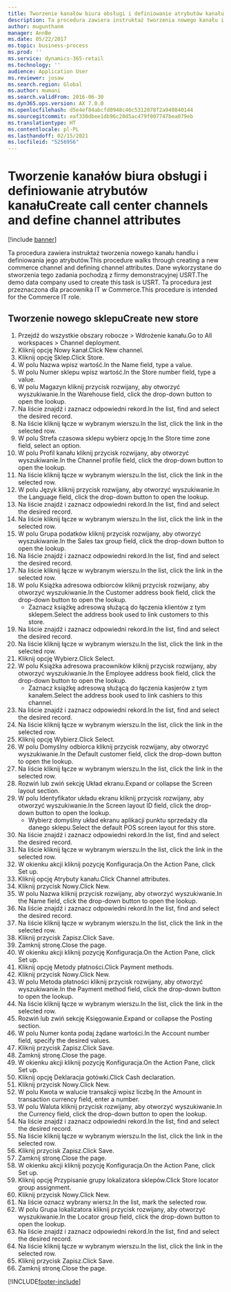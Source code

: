 ```yaml
---
title: Tworzenie kanałów biura obsługi i definiowanie atrybutów kanału
description: Ta procedura zawiera instruktaż tworzenia nowego kanału i definiowania jego atrybutów.
author: mugunthanm
manager: AnnBe
ms.date: 05/22/2017
ms.topic: business-process
ms.prod: ''
ms.service: dynamics-365-retail
ms.technology: ''
audience: Application User
ms.reviewer: josaw
ms.search.region: Global
ms.author: mumani
ms.search.validFrom: 2016-06-30
ms.dyn365.ops.version: AX 7.0.0
ms.openlocfilehash: d5e4ef84abcfd0948c46c5312078f2a940840144
ms.sourcegitcommit: eaf330dbee1db96c20d5ac479f007747bea079eb
ms.translationtype: HT
ms.contentlocale: pl-PL
ms.lasthandoff: 02/15/2021
ms.locfileid: "5256956"
---
```

# <a name="create-call-center-channels-and-define-channel-attributes"></a><span data-ttu-id="1e371-103">Tworzenie kanałów biura obsługi i definiowanie atrybutów kanału</span><span class="sxs-lookup"><span data-stu-id="1e371-103">Create call center channels and define channel attributes</span></span>

[!include [banner](../includes/banner.md)]

<span data-ttu-id="1e371-104">Ta procedura zawiera instruktaż tworzenia nowego kanału handlu i definiowania jego atrybutów.</span><span class="sxs-lookup"><span data-stu-id="1e371-104">This procedure walks through creating a new commerce channel and defining channel attributes.</span></span> <span data-ttu-id="1e371-105">Dane wykorzystane do stworzenia tego zadania pochodzą z firmy demonstracyjnej USRT.</span><span class="sxs-lookup"><span data-stu-id="1e371-105">The demo data company used to create this task is USRT.</span></span> <span data-ttu-id="1e371-106">Ta procedura jest przeznaczona dla pracownika IT w Commerce.</span><span class="sxs-lookup"><span data-stu-id="1e371-106">This procedure is intended for the Commerce IT role.</span></span>


## <a name="create-new-store"></a><span data-ttu-id="1e371-107">Tworzenie nowego sklepu</span><span class="sxs-lookup"><span data-stu-id="1e371-107">Create new store</span></span>
1. <span data-ttu-id="1e371-108">Przejdź do wszystkie obszary robocze > Wdrożenie kanału.</span><span class="sxs-lookup"><span data-stu-id="1e371-108">Go to All workspaces > Channel deployment.</span></span>
2. <span data-ttu-id="1e371-109">Kliknij opcję Nowy kanał.</span><span class="sxs-lookup"><span data-stu-id="1e371-109">Click New channel.</span></span>
3. <span data-ttu-id="1e371-110">Kliknij opcję Sklep.</span><span class="sxs-lookup"><span data-stu-id="1e371-110">Click Store.</span></span>
4. <span data-ttu-id="1e371-111">W polu Nazwa wpisz wartość.</span><span class="sxs-lookup"><span data-stu-id="1e371-111">In the Name field, type a value.</span></span>
5. <span data-ttu-id="1e371-112">W polu Numer sklepu wpisz wartość.</span><span class="sxs-lookup"><span data-stu-id="1e371-112">In the Store number field, type a value.</span></span>
6. <span data-ttu-id="1e371-113">W polu Magazyn kliknij przycisk rozwijany, aby otworzyć wyszukiwanie.</span><span class="sxs-lookup"><span data-stu-id="1e371-113">In the Warehouse field, click the drop-down button to open the lookup.</span></span>
7. <span data-ttu-id="1e371-114">Na liście znajdź i zaznacz odpowiedni rekord.</span><span class="sxs-lookup"><span data-stu-id="1e371-114">In the list, find and select the desired record.</span></span>
8. <span data-ttu-id="1e371-115">Na liście kliknij łącze w wybranym wierszu.</span><span class="sxs-lookup"><span data-stu-id="1e371-115">In the list, click the link in the selected row.</span></span>
9. <span data-ttu-id="1e371-116">W polu Strefa czasowa sklepu wybierz opcję.</span><span class="sxs-lookup"><span data-stu-id="1e371-116">In the Store time zone field, select an option.</span></span>
10. <span data-ttu-id="1e371-117">W polu Profil kanału kliknij przycisk rozwijany, aby otworzyć wyszukiwanie.</span><span class="sxs-lookup"><span data-stu-id="1e371-117">In the Channel profile field, click the drop-down button to open the lookup.</span></span>
11. <span data-ttu-id="1e371-118">Na liście kliknij łącze w wybranym wierszu.</span><span class="sxs-lookup"><span data-stu-id="1e371-118">In the list, click the link in the selected row.</span></span>
12. <span data-ttu-id="1e371-119">W polu Język kliknij przycisk rozwijany, aby otworzyć wyszukiwanie.</span><span class="sxs-lookup"><span data-stu-id="1e371-119">In the Language field, click the drop-down button to open the lookup.</span></span>
13. <span data-ttu-id="1e371-120">Na liście znajdź i zaznacz odpowiedni rekord.</span><span class="sxs-lookup"><span data-stu-id="1e371-120">In the list, find and select the desired record.</span></span>
14. <span data-ttu-id="1e371-121">Na liście kliknij łącze w wybranym wierszu.</span><span class="sxs-lookup"><span data-stu-id="1e371-121">In the list, click the link in the selected row.</span></span>
15. <span data-ttu-id="1e371-122">W polu Grupa podatków kliknij przycisk rozwijany, aby otworzyć wyszukiwanie.</span><span class="sxs-lookup"><span data-stu-id="1e371-122">In the Sales tax group field, click the drop-down button to open the lookup.</span></span>
16. <span data-ttu-id="1e371-123">Na liście znajdź i zaznacz odpowiedni rekord.</span><span class="sxs-lookup"><span data-stu-id="1e371-123">In the list, find and select the desired record.</span></span>
17. <span data-ttu-id="1e371-124">Na liście kliknij łącze w wybranym wierszu.</span><span class="sxs-lookup"><span data-stu-id="1e371-124">In the list, click the link in the selected row.</span></span>
18. <span data-ttu-id="1e371-125">W polu Książka adresowa odbiorców kliknij przycisk rozwijany, aby otworzyć wyszukiwanie.</span><span class="sxs-lookup"><span data-stu-id="1e371-125">In the Customer address book field, click the drop-down button to open the lookup.</span></span>
    * <span data-ttu-id="1e371-126">Zaznacz książkę adresową służącą do łączenia klientów z tym sklepem.</span><span class="sxs-lookup"><span data-stu-id="1e371-126">Select the address book used to link customers to this store.</span></span>  
19. <span data-ttu-id="1e371-127">Na liście znajdź i zaznacz odpowiedni rekord.</span><span class="sxs-lookup"><span data-stu-id="1e371-127">In the list, find and select the desired record.</span></span>
20. <span data-ttu-id="1e371-128">Na liście kliknij łącze w wybranym wierszu.</span><span class="sxs-lookup"><span data-stu-id="1e371-128">In the list, click the link in the selected row.</span></span>
21. <span data-ttu-id="1e371-129">Kliknij opcję Wybierz.</span><span class="sxs-lookup"><span data-stu-id="1e371-129">Click Select.</span></span>
22. <span data-ttu-id="1e371-130">W polu Książka adresowa pracowników kliknij przycisk rozwijany, aby otworzyć wyszukiwanie.</span><span class="sxs-lookup"><span data-stu-id="1e371-130">In the Employee address book field, click the drop-down button to open the lookup.</span></span>
    * <span data-ttu-id="1e371-131">Zaznacz książkę adresową służącą do łączenia kasjerów z tym kanałem.</span><span class="sxs-lookup"><span data-stu-id="1e371-131">Select the address book used to link cashiers to this channel.</span></span>  
23. <span data-ttu-id="1e371-132">Na liście znajdź i zaznacz odpowiedni rekord.</span><span class="sxs-lookup"><span data-stu-id="1e371-132">In the list, find and select the desired record.</span></span>
24. <span data-ttu-id="1e371-133">Na liście kliknij łącze w wybranym wierszu.</span><span class="sxs-lookup"><span data-stu-id="1e371-133">In the list, click the link in the selected row.</span></span>
25. <span data-ttu-id="1e371-134">Kliknij opcję Wybierz.</span><span class="sxs-lookup"><span data-stu-id="1e371-134">Click Select.</span></span>
26. <span data-ttu-id="1e371-135">W polu Domyślny odbiorca kliknij przycisk rozwijany, aby otworzyć wyszukiwanie.</span><span class="sxs-lookup"><span data-stu-id="1e371-135">In the Default customer field, click the drop-down button to open the lookup.</span></span>
27. <span data-ttu-id="1e371-136">Na liście kliknij łącze w wybranym wierszu.</span><span class="sxs-lookup"><span data-stu-id="1e371-136">In the list, click the link in the selected row.</span></span>
28. <span data-ttu-id="1e371-137">Rozwiń lub zwiń sekcję Układ ekranu.</span><span class="sxs-lookup"><span data-stu-id="1e371-137">Expand or collapse the Screen layout section.</span></span>
29. <span data-ttu-id="1e371-138">W polu Identyfikator układu ekranu kliknij przycisk rozwijany, aby otworzyć wyszukiwanie.</span><span class="sxs-lookup"><span data-stu-id="1e371-138">In the Screen layout ID field, click the drop-down button to open the lookup.</span></span>
    * <span data-ttu-id="1e371-139">Wybierz domyślny układ ekranu aplikacji punktu sprzedaży dla danego sklepu.</span><span class="sxs-lookup"><span data-stu-id="1e371-139">Select the default POS screen layout for this store.</span></span>  
30. <span data-ttu-id="1e371-140">Na liście znajdź i zaznacz odpowiedni rekord.</span><span class="sxs-lookup"><span data-stu-id="1e371-140">In the list, find and select the desired record.</span></span>
31. <span data-ttu-id="1e371-141">Na liście kliknij łącze w wybranym wierszu.</span><span class="sxs-lookup"><span data-stu-id="1e371-141">In the list, click the link in the selected row.</span></span>
32. <span data-ttu-id="1e371-142">W okienku akcji kliknij pozycję Konfiguracja.</span><span class="sxs-lookup"><span data-stu-id="1e371-142">On the Action Pane, click Set up.</span></span>
33. <span data-ttu-id="1e371-143">Kliknij opcję Atrybuty kanału.</span><span class="sxs-lookup"><span data-stu-id="1e371-143">Click Channel attributes.</span></span>
34. <span data-ttu-id="1e371-144">Kliknij przycisk Nowy.</span><span class="sxs-lookup"><span data-stu-id="1e371-144">Click New.</span></span>
35. <span data-ttu-id="1e371-145">W polu Nazwa kliknij przycisk rozwijany, aby otworzyć wyszukiwanie.</span><span class="sxs-lookup"><span data-stu-id="1e371-145">In the Name field, click the drop-down button to open the lookup.</span></span>
36. <span data-ttu-id="1e371-146">Na liście znajdź i zaznacz odpowiedni rekord.</span><span class="sxs-lookup"><span data-stu-id="1e371-146">In the list, find and select the desired record.</span></span>
37. <span data-ttu-id="1e371-147">Na liście kliknij łącze w wybranym wierszu.</span><span class="sxs-lookup"><span data-stu-id="1e371-147">In the list, click the link in the selected row.</span></span>
38. <span data-ttu-id="1e371-148">Kliknij przycisk Zapisz.</span><span class="sxs-lookup"><span data-stu-id="1e371-148">Click Save.</span></span>
39. <span data-ttu-id="1e371-149">Zamknij stronę.</span><span class="sxs-lookup"><span data-stu-id="1e371-149">Close the page.</span></span>
40. <span data-ttu-id="1e371-150">W okienku akcji kliknij pozycję Konfiguracja.</span><span class="sxs-lookup"><span data-stu-id="1e371-150">On the Action Pane, click Set up.</span></span>
41. <span data-ttu-id="1e371-151">Kliknij opcję Metody płatności.</span><span class="sxs-lookup"><span data-stu-id="1e371-151">Click Payment methods.</span></span>
42. <span data-ttu-id="1e371-152">Kliknij przycisk Nowy.</span><span class="sxs-lookup"><span data-stu-id="1e371-152">Click New.</span></span>
43. <span data-ttu-id="1e371-153">W polu Metoda płatności kliknij przycisk rozwijany, aby otworzyć wyszukiwanie.</span><span class="sxs-lookup"><span data-stu-id="1e371-153">In the Payment method field, click the drop-down button to open the lookup.</span></span>
44. <span data-ttu-id="1e371-154">Na liście kliknij łącze w wybranym wierszu.</span><span class="sxs-lookup"><span data-stu-id="1e371-154">In the list, click the link in the selected row.</span></span>
45. <span data-ttu-id="1e371-155">Rozwiń lub zwiń sekcję Księgowanie.</span><span class="sxs-lookup"><span data-stu-id="1e371-155">Expand or collapse the Posting section.</span></span>
46. <span data-ttu-id="1e371-156">W polu Numer konta podaj żądane wartości.</span><span class="sxs-lookup"><span data-stu-id="1e371-156">In the Account number field, specify the desired values.</span></span>
47. <span data-ttu-id="1e371-157">Kliknij przycisk Zapisz.</span><span class="sxs-lookup"><span data-stu-id="1e371-157">Click Save.</span></span>
48. <span data-ttu-id="1e371-158">Zamknij stronę.</span><span class="sxs-lookup"><span data-stu-id="1e371-158">Close the page.</span></span>
49. <span data-ttu-id="1e371-159">W okienku akcji kliknij pozycję Konfiguracja.</span><span class="sxs-lookup"><span data-stu-id="1e371-159">On the Action Pane, click Set up.</span></span>
50. <span data-ttu-id="1e371-160">Kliknij opcję Deklaracja gotówki.</span><span class="sxs-lookup"><span data-stu-id="1e371-160">Click Cash declaration.</span></span>
51. <span data-ttu-id="1e371-161">Kliknij przycisk Nowy.</span><span class="sxs-lookup"><span data-stu-id="1e371-161">Click New.</span></span>
52. <span data-ttu-id="1e371-162">W polu Kwota w walucie transakcji wpisz liczbę.</span><span class="sxs-lookup"><span data-stu-id="1e371-162">In the Amount in transaction currency field, enter a number.</span></span>
53. <span data-ttu-id="1e371-163">W polu Waluta kliknij przycisk rozwijany, aby otworzyć wyszukiwanie.</span><span class="sxs-lookup"><span data-stu-id="1e371-163">In the Currency field, click the drop-down button to open the lookup.</span></span>
54. <span data-ttu-id="1e371-164">Na liście znajdź i zaznacz odpowiedni rekord.</span><span class="sxs-lookup"><span data-stu-id="1e371-164">In the list, find and select the desired record.</span></span>
55. <span data-ttu-id="1e371-165">Na liście kliknij łącze w wybranym wierszu.</span><span class="sxs-lookup"><span data-stu-id="1e371-165">In the list, click the link in the selected row.</span></span>
56. <span data-ttu-id="1e371-166">Kliknij przycisk Zapisz.</span><span class="sxs-lookup"><span data-stu-id="1e371-166">Click Save.</span></span>
57. <span data-ttu-id="1e371-167">Zamknij stronę.</span><span class="sxs-lookup"><span data-stu-id="1e371-167">Close the page.</span></span>
58. <span data-ttu-id="1e371-168">W okienku akcji kliknij pozycję Konfiguracja.</span><span class="sxs-lookup"><span data-stu-id="1e371-168">On the Action Pane, click Set up.</span></span>
59. <span data-ttu-id="1e371-169">Kliknij opcję Przypisanie grupy lokalizatora sklepów.</span><span class="sxs-lookup"><span data-stu-id="1e371-169">Click Store locator group assignment.</span></span>
60. <span data-ttu-id="1e371-170">Kliknij przycisk Nowy.</span><span class="sxs-lookup"><span data-stu-id="1e371-170">Click New.</span></span>
61. <span data-ttu-id="1e371-171">Na liście oznacz wybrany wiersz.</span><span class="sxs-lookup"><span data-stu-id="1e371-171">In the list, mark the selected row.</span></span>
62. <span data-ttu-id="1e371-172">W polu Grupa lokalizatora kliknij przycisk rozwijany, aby otworzyć wyszukiwanie.</span><span class="sxs-lookup"><span data-stu-id="1e371-172">In the Locator group field, click the drop-down button to open the lookup.</span></span>
63. <span data-ttu-id="1e371-173">Na liście znajdź i zaznacz odpowiedni rekord.</span><span class="sxs-lookup"><span data-stu-id="1e371-173">In the list, find and select the desired record.</span></span>
64. <span data-ttu-id="1e371-174">Na liście kliknij łącze w wybranym wierszu.</span><span class="sxs-lookup"><span data-stu-id="1e371-174">In the list, click the link in the selected row.</span></span>
65. <span data-ttu-id="1e371-175">Kliknij przycisk Zapisz.</span><span class="sxs-lookup"><span data-stu-id="1e371-175">Click Save.</span></span>
66. <span data-ttu-id="1e371-176">Zamknij stronę.</span><span class="sxs-lookup"><span data-stu-id="1e371-176">Close the page.</span></span>



[!INCLUDE[footer-include](../../includes/footer-banner.md)]